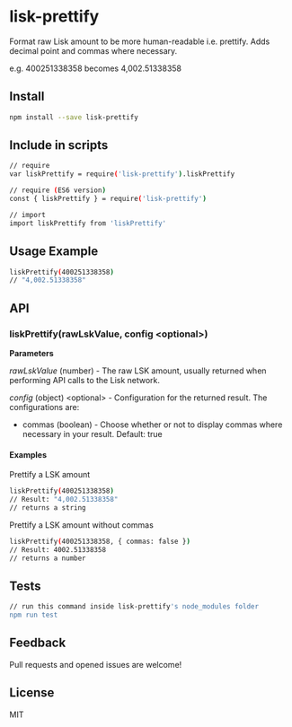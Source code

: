 # lisk-prettify

Format raw Lisk amount to be more human-readable i.e. prettify. Adds decimal point and commas where necessary.

e.g. 400251338358 becomes 4,002.51338358

## Install
```sh
npm install --save lisk-prettify
```

## Include in scripts

```sh
// require
var liskPrettify = require('lisk-prettify').liskPrettify

// require (ES6 version)
const { liskPrettify } = require('lisk-prettify')

// import
import liskPrettify from 'liskPrettify'
```

## Usage Example
```sh
liskPrettify(400251338358)
// "4,002.51338358"
```

## API

### liskPrettify(rawLskValue, config &lt;optional&gt;)

**Parameters**

*rawLskValue* (number) - The raw LSK amount, usually returned when performing API calls to the Lisk network.

*config* (object) &lt;optional&gt; - Configuration for the returned result. The configurations are:
* commas (boolean) - Choose whether or not to display commas where necessary in your result. Default: true

#### Examples

Prettify a LSK amount

```sh
liskPrettify(400251338358)
// Result: "4,002.51338358"
// returns a string
```

Prettify a LSK amount without commas

```sh
liskPrettify(400251338358, { commas: false })
// Result: 4002.51338358
// returns a number
```

## Tests

```sh
// run this command inside lisk-prettify's node_modules folder
npm run test
```

## Feedback

Pull requests and opened issues are welcome!

## License

MIT

